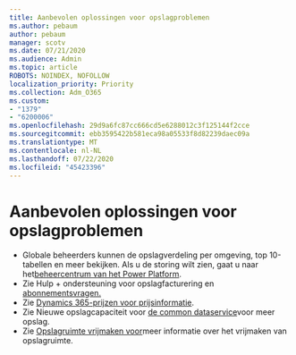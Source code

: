 ```yaml
---
title: Aanbevolen oplossingen voor opslagproblemen
ms.author: pebaum
author: pebaum
manager: scotv
ms.date: 07/21/2020
ms.audience: Admin
ms.topic: article
ROBOTS: NOINDEX, NOFOLLOW
localization_priority: Priority
ms.collection: Adm_O365
ms.custom:
- "1379"
- "6200006"
ms.openlocfilehash: 29d9a6fc87cc666cd5e6288012c3f125144f2cce
ms.sourcegitcommit: ebb3595422b581eca98a05533f8d82239daec09a
ms.translationtype: MT
ms.contentlocale: nl-NL
ms.lasthandoff: 07/22/2020
ms.locfileid: "45423396"
---
```

# <a name="recommended-solutions-for-storage-issues"></a>Aanbevolen oplossingen voor opslagproblemen

- Globale beheerders kunnen de opslagverdeling per omgeving, top 10-tabellen en meer bekijken. Als u de storing wilt zien, gaat u naar het[beheercentrum van het Power Platform](https://admin.powerplatform.microsoft.com/analytics/d365ce). 
- Zie Hulp + ondersteuning voor opslagfacturering en [abonnementsvragen.](https://docs.microsoft.com/dynamics365/customer-engagement/admin/contact-information-microsoft-dynamics-365-online-billing-support)
- Zie [Dynamics 365-prijzen voor prijsinformatie](https://dynamics.microsoft.com/pricing/).
- Zie Nieuwe opslagcapaciteit voor [de common dataservice](https://go.microsoft.com/fwlink/p/?linkid=2010782)voor meer opslag.
- Zie [Opslagruimte vrijmaken voor](https://go.microsoft.com/fwlink/p/?linkid=2011105)meer informatie over het vrijmaken van opslagruimte.